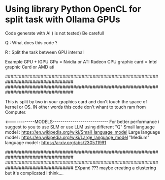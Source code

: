 # Using library Python OpenCL for split task with Ollama GPUs
Code generate with AI ( is not tested) Be carefull


Q : What does this code ?

R : Split the task between GPU internal 

Example  GPU + IGPU 
        GPu = Nvidia or ATI Radeon
        CPU graphic card = Intel graphic Card or AMD ati 


#################################################################################
#################################################################################

This is split by two in your graphics card and don't touch the space of kernel or OS.
IN other words this code don't whant to touch ram from Computer.

<------------MODELS----------------------------
For better performance i suggest to you to use SLM or use LLM using different "Q"
Small  language model : https://en.wikipedia.org/wiki/Small_language_model
Large  language model : https://en.wikipedia.org/wiki/Large_language_model
"Medium" language model : https://arxiv.org/abs/2305.11991


#################################################################################
#################################################################################
EXpand ??? maybe creating a clustering but it's complicated i think.... 
